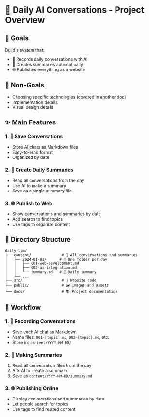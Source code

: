 # 📝 Daily AI Conversations - Project Overview

## 🎯 Goals

Build a system that:

- 💬 Records daily conversations with AI
- 📄 Creates summaries automatically
- 🌐 Publishes everything as a website

## 🚫 Non-Goals

- Choosing specific technologies (covered in another doc)
- Implementation details
- Visual design details

## ✨ Main Features

### 1. 💬 Save Conversations

- Store AI chats as Markdown files
- Easy-to-read format
- Organized by date

### 2. 📝 Create Daily Summaries

- Read all conversations from the day
- Use AI to make a summary
- Save as a single summary file

### 3. 🌐 Publish to Web

- Show conversations and summaries by date
- Add search to find topics
- Use tags to organize content

## 📁 Directory Structure

```
daily-llm/
├── content/              # 💬 All conversations and summaries
│   ├── 2024-01-01/      # 📅 One folder per day
│   │   ├── 001-web-development.md
│   │   ├── 002-ai-integration.md
│   │   └── summary.md   # 📝 Daily summary
│   └── ...
├── src/                  # 🔧 Website code
├── public/               # 🖼️ Images and assets
└── docs/                 # 📚 Project documentation
```

## 🔄 Workflow

### 1. 💬 Recording Conversations

- Save each AI chat as Markdown
- Name files: `001-[topic].md`, `002-[topic].md`, etc.
- Store in: `content/YYYY-MM-DD/`

### 2. 📝 Making Summaries

1. Read all conversation files from the day
2. Ask AI to create a summary
3. Save as `content/YYYY-MM-DD/summary.md`

### 3. 🌐 Publishing Online

- Display conversations and summaries by date
- Let people search for topics
- Use tags to find related content
